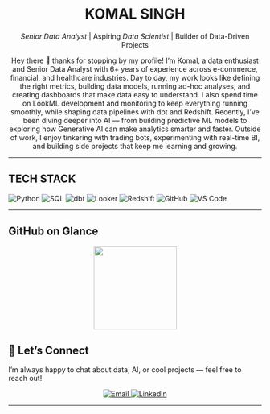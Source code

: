 <!-- Hero / Intro -->
<div align="center">

#  KOMAL SINGH  

 *Senior Data Analyst* | Aspiring *Data Scientist* | Builder of Data-Driven Projects  

Hey there 👋 thanks for stopping by my profile! I’m Komal, a data enthusiast and Senior Data Analyst with 6+ years of experience across e-commerce, financial, and healthcare industries. Day to day, my work looks like defining the right metrics, building data models, running ad-hoc analyses, and creating dashboards that make data easy to understand. I also spend time on LookML development and monitoring to keep everything running smoothly, while shaping data pipelines with dbt and Redshift. Recently, I’ve been diving deeper into AI — from building predictive ML models to exploring how Generative AI can make analytics smarter and faster. Outside of work, I enjoy tinkering with trading bots, experimenting with real-time BI, and building side projects that keep me learning and growing.   

</div>

---

## TECH STACK
<!-- Use badges to highlight your stack -->
![Python](https://img.shields.io/badge/Python-3776AB?logo=python&logoColor=white&style=for-the-badge)
![SQL](https://img.shields.io/badge/SQL-336791?logo=postgresql&logoColor=white&style=for-the-badge)
![dbt](https://img.shields.io/badge/dbt-FF694B?logo=dbt&logoColor=white&style=for-the-badge)
![Looker](https://img.shields.io/badge/Looker-4285F4?logo=looker&logoColor=white&style=for-the-badge)
![Redshift](https://img.shields.io/badge/Redshift-8C4FFF?logo=amazonredshift&logoColor=white&style=for-the-badge)
![GitHub](https://img.shields.io/badge/GitHub-181717?logo=github&logoColor=white&style=for-the-badge)
![VS Code](https://img.shields.io/badge/VS%20Code-0078D4?logo=visualstudiocode&logoColor=white&style=for-the-badge)

---
##  GitHub on Glance
<p align="center">
  <img src="https://github-readme-stats.vercel.app/api?username=data-viper&show_icons=true&theme=radical" height="165">
</p>


## 🤝 Let’s Connect  

I’m always happy to chat about data, AI, or cool projects — feel free to reach out!  

<p align="center">
  <a href="mailto:singhkomal0906@gmail.com">
    <img alt="Email" src="https://img.shields.io/badge/Email-D14836?logo=gmail&logoColor=white&style=for-the-badge" />
  </a>
  <a href="https://linkedin.com/in/komalsingh001">
    <img alt="LinkedIn" src="https://img.shields.io/badge/LinkedIn-0A66C2?logo=linkedin&logoColor=white&style=for-the-badge" />
  </a>
</p>

---

